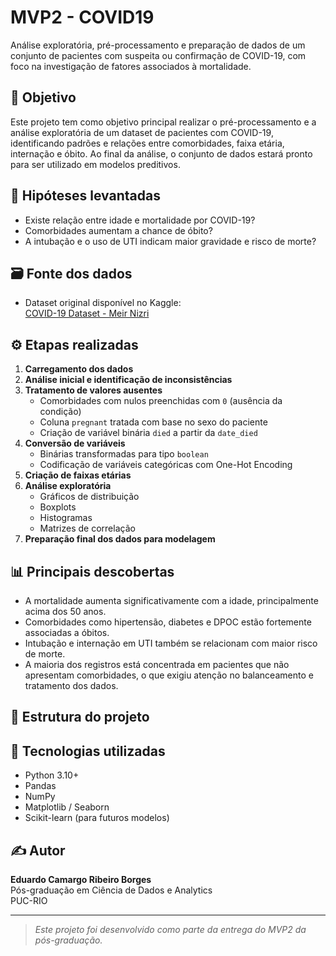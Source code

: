 # MVP2 - COVID19

Análise exploratória, pré-processamento e preparação de dados de um conjunto de pacientes com suspeita ou confirmação de COVID-19, com foco na investigação de fatores associados à mortalidade.

## 📌 Objetivo

Este projeto tem como objetivo principal realizar o pré-processamento e a análise exploratória de um dataset de pacientes com COVID-19, identificando padrões e relações entre comorbidades, faixa etária, internação e óbito. Ao final da análise, o conjunto de dados estará pronto para ser utilizado em modelos preditivos.

## 🧠 Hipóteses levantadas

- Existe relação entre idade e mortalidade por COVID-19?
- Comorbidades aumentam a chance de óbito?
- A intubação e o uso de UTI indicam maior gravidade e risco de morte?

## 🗃️ Fonte dos dados

- Dataset original disponível no Kaggle:  
  [COVID-19 Dataset - Meir Nizri](https://www.kaggle.com/datasets/meirnizri/covid19-dataset)

## ⚙️ Etapas realizadas

1. **Carregamento dos dados**
2. **Análise inicial e identificação de inconsistências**
3. **Tratamento de valores ausentes**
   - Comorbidades com nulos preenchidas com `0` (ausência da condição)
   - Coluna `pregnant` tratada com base no sexo do paciente
   - Criação de variável binária `died` a partir da `date_died`
4. **Conversão de variáveis**
   - Binárias transformadas para tipo `boolean`
   - Codificação de variáveis categóricas com One-Hot Encoding
5. **Criação de faixas etárias**
6. **Análise exploratória**
   - Gráficos de distribuição
   - Boxplots
   - Histogramas
   - Matrizes de correlação
7. **Preparação final dos dados para modelagem**

## 📊 Principais descobertas

- A mortalidade aumenta significativamente com a idade, principalmente acima dos 50 anos.
- Comorbidades como hipertensão, diabetes e DPOC estão fortemente associadas a óbitos.
- Intubação e internação em UTI também se relacionam com maior risco de morte.
- A maioria dos registros está concentrada em pacientes que não apresentam comorbidades, o que exigiu atenção no balanceamento e tratamento dos dados.

## 📁 Estrutura do projeto

## 🧪 Tecnologias utilizadas

- Python 3.10+
- Pandas
- NumPy
- Matplotlib / Seaborn
- Scikit-learn (para futuros modelos)

## ✍️ Autor

**Eduardo Camargo Ribeiro Borges**  
Pós-graduação em Ciência de Dados e Analytics  
PUC-RIO

---

> *Este projeto foi desenvolvido como parte da entrega do MVP2 da pós-graduação.*
